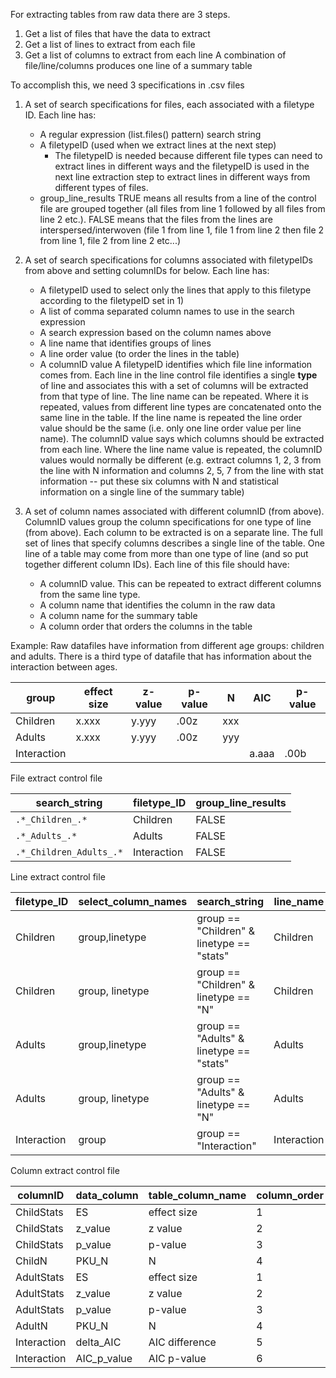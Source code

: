 For extracting tables from raw data there are 3 steps.
1) Get a list of files that have the data to extract
2) Get a list of lines to extract from each file
3) Get a list of columns to extract from each line
A combination of file/line/columns produces one line of a summary table

To accomplish this, we need 3 specifications in .csv files
1) A set of search specifications for files, each associated with a filetype ID.  Each line has:
	- A regular expression (list.files() pattern) search string
	- A filetypeID (used when we extract lines at the next step)
		- The filetypeID is needed because different file types can need to extract lines in different ways and the filetypeID is used in the next line extraction step to extract lines in different ways from different types of files.
	- group_line_results TRUE means all results from a line of the control file are grouped together (all files from line 1 followed by all files from line 2 etc.).  FALSE means that the files from the lines are interspersed/interwoven (file 1 from line 1, file 1 from line 2 then file 2 from line 1, file 2 from line 2 etc...)
		
2) A set of search specifications for columns associated with filetypeIDs from above and setting columnIDs for below.  Each line has:
	- A filetypeID used to select only the lines that apply to this filetype according to the filetypeID set in 1)
	- A list of comma separated column names to use in the search expression
	- A search expression based on the column names above
	- A line name that identifies groups of lines
	- A line order value (to order the lines in the table)
	- A columnID value
	A filetypeID identifies which file line information comes from.  Each line in the line control file identifies a single **type** of line and associates this with a set of columns will be extracted from that type of line.
	The line name can be repeated.  Where it is repeated, values from different line types are concatenated onto the same line in the table.
	If the line name is repeated the line order value should be the same (i.e. only one line order value per line name).
	The columnID value says which columns should be extracted from each line.  Where the line name value is repeated, the columnID values would normally be different (e.g. extract columns 1, 2, 3 from the line with N information and columns 2, 5, 7 from the line with stat information -- put these six columns with N and statistical information on a single line of the summary table)
	
3) A set of column names associated with different columnID (from above).  ColumnID values group the column specifications for one type of line (from above). Each column to be extracted is on a separate line.  The full set of lines that specify columns describes a single line of the table.  One line of a table may come from more than one type of line (and so put together different column IDs).  Each line of this file should have:
	- A columnID value.  This can be repeated to extract different columns from the same line type.
	- A column name that identifies the column in the raw data
	- A column name for the summary table
	- A column order that orders the columns in the table

Example:  Raw datafiles have information from different age groups: children and adults.  There is a third type of datafile that has information about the interaction between ages.


| group       | effect size | z-value | p-value | N   | AIC   | p-value |
| ----------- | ----------- | ------- | ------- | --- | ----- | ------- |
| Children    | x.xxx       | y.yyy   | .00z    | xxx |       |         |
| Adults      | x.xxx       | y.yyy   | .00z    | yyy |       |         |
| Interaction |             |         |         |     | a.aaa | .00b    |

File extract control file

| search_string           | filetype_ID | group_line_results |
| ----------------------- | ----------- | ------------------ |
| `.*_Children_.*`        | Children    | FALSE              |
| `.*_Adults_.*`          | Adults      | FALSE              |
| `.*_Children_Adults_.*` | Interaction | FALSE              |
Line extract control file

| filetype_ID | select_column_names | search_string                             | line_name   | line_order | column_ID   |
| ----------- | ------------------- | ----------------------------------------- | ----------- | ---------- | ----------- |
| Children    | group,linetype      | group == "Children" & linetype == "stats" | Children    | 1          | ChildStats  |
| Children    | group, linetype     | group == "Children" & linetype == "N"     | Children    | 1          | ChildN      |
| Adults      | group,linetype      | group == "Adults" & linetype == "stats"   | Adults      | 2          | AdultStats  |
| Adults      | group, linetype     | group == "Adults" & linetype == "N"       | Adults      | 2          | AdultN      |
| Interaction | group               | group == "Interaction"                    | Interaction | 3          | Interaction |
Column extract control file

| columnID    | data_column | table_column_name | column_order |
| ----------- | ----------- | ----------------- | ------------ |
| ChildStats  | ES          | effect size       | 1            |
| ChildStats  | z_value     | z value           | 2            |
| ChildStats  | p_value     | p-value           | 3            |
| ChildN      | PKU_N       | N                 | 4            |
| AdultStats  | ES          | effect size       | 1            |
| AdultStats  | z_value     | z value           | 2            |
| AdultStats  | p_value     | p-value           | 3            |
| AdultN      | PKU_N       | N                 | 4            |
| Interaction | delta_AIC   | AIC difference    | 5            |
| Interaction | AIC_p_value | AIC p-value       | 6            |
